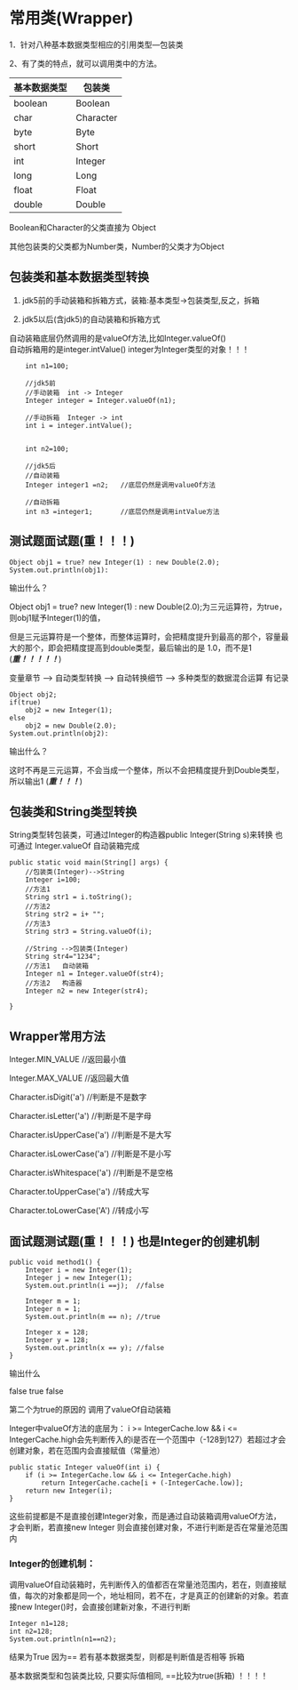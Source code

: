 # 常用类(Wrapper)

1．针对八种基本数据类型相应的引用类型—包装类

2、有了类的特点，就可以调用类中的方法。

| 基本数据类型 | 包装类    |
| ------------ | --------- |
| boolean      | Boolean   |
| char         | Character |
| byte         | Byte      |
| short        | Short     |
| int          | Integer   |
| long         | Long      |
| float        | Float     |
| double       | Double    |

Boolean和Character的父类直接为 Object

其他包装类的父类都为Number类，Number的父类才为Object



## 包装类和基本数据类型转换

1) jdk5前的手动装箱和拆箱方式，装箱:基本类型->包装类型,反之，拆箱

2) jdk5以后(含jdk5)的自动装箱和拆箱方式

自动装箱底层仍然调用的是valueOf方法,比如Integer.valueOf()	
自动拆箱用的是integer.intValue()	integer为Integer类型的对象！！！

```
	int n1=100;
	
    //jdk5前
    //手动装箱  int -> Integer
    Integer integer = Integer.valueOf(n1);
    
    //手动拆箱  Integer -> int
    int i = integer.intValue();
    
    
    int n2=100;
    
    //jdk5后
    //自动装箱
    Integer integer1 =n2;	//底层仍然是调用valueOf方法
    
    //自动拆箱
    int n3 =integer1;		//底层仍然是调用intValue方法

```



## 测试题面试题(重！！！)

```
Object obj1 = true? new Integer(1) : new Double(2.0);
System.out.println(obj1):
```

输出什么？

Object obj1 = true? new Integer(1) : new Double(2.0);为三元运算符，为true，则obj1赋予Integer(1)的值，

但是三元运算符是一个整体，而整体运算时，会把精度提升到最高的那个，容量最大的那个，即会把精度提高到double类型，最后输出的是 1.0，而不是1 (***重！！！！！***)

变量章节	-->	自动类型转换	-->	自动转换细节	-->	多种类型的数据混合运算	有记录



```
Object obj2;
if(true)
	obj2 = new Integer(1);
else
	obj2 = new Double(2.0);
System.out.println(obj2):
```

输出什么？

这时不再是三元运算，不会当成一个整体，所以不会把精度提升到Double类型，所以输出1 (***重！！！***)



## 包装类和String类型转换

String类型转包装类，可通过Integer的构造器public Integer(String s)来转换
也可通过	Integer.valueOf	自动装箱完成

```
public static void main(String[] args) {
    //包装类(Integer)-->String
    Integer i=100;
    //方法1
    String str1 = i.toString();
    //方法2
    String str2 = i+ "";
    //方法3
    String str3 = String.valueOf(i);

    //String -->包装类(Integer)
    String str4="1234";
    //方法1   自动装箱
    Integer n1 = Integer.valueOf(str4);
    //方法2   构造器
    Integer n2 = new Integer(str4);

}
```



## Wrapper常用方法

lnteger.MIN_VALUE		//返回最小值

Integer.MAX_VALUE	//返回最大值

Character.isDigit('a')		//判断是不是数字

Character.isLetter('a')		//判断是不是字母

Character.isUpperCase('a')		//判断是不是大写

Character.isLowerCase('a')		//判断是不是小写

Character.isWhitespace('a')		//判断是不是空格

Character.toUpperCase('a')		//转成大写

Character.toLowerCase('A')		//转成小写





## 面试题测试题(重！！！) 也是Integer的创建机制

```
public void method1() {
    Integer i = new Integer(1);
    Integer j = new Integer(1);
    System.out.println(i ==j); 	//false
    
    Integer m = 1;
    Integer n = 1;
    System.out.println(m == n);	//true
    
    Integer x = 128;
    Integer y = 128;
    System.out.println(x == y);	//false
}
```

输出什么

false true false

第二个为true的原因的	调用了valueOf自动装箱

Integer中valueOf方法的底层为：
i >= IntegerCache.low && i <= IntegerCache.high会先判断传入的i是否在一个范围中（-128到127）若超过才会创建对象，若在范围内会直接赋值（常量池）

```
public static Integer valueOf(int i) {
    if (i >= IntegerCache.low && i <= IntegerCache.high)
        return IntegerCache.cache[i + (-IntegerCache.low)];
    return new Integer(i);
}
```

这些前提都是不是直接创建Integer对象，而是通过自动装箱调用valueOf方法，才会判断，若直接new Integer 则会直接创建对象，不进行判断是否在常量池范围内





### Integer的创建机制：

调用valueOf自动装箱时，先判断传入的值都否在常量池范围内，若在，则直接赋值，每次的对象都是同一个，地址相同，若不在，才是真正的创建新的对象。若直接new Integer()时，会直接创建新对象，不进行判断





```
Integer n1=128;
int n2=128;
System.out.println(n1==n2);
```

结果为True		因为== 若有基本数据类型，则都是判断值是否相等	拆箱

基本数据类型和包装类比较, 只要实际值相同, ==比较为true(拆箱)	！！！！



